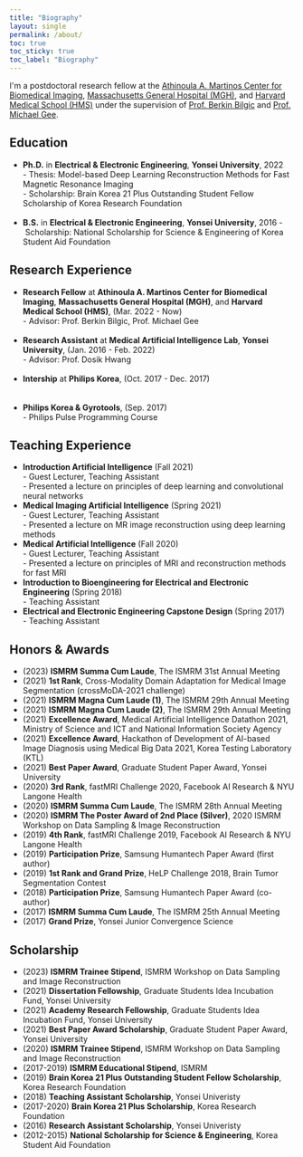 ```yaml
---
title: "Biography"
layout: single
permalink: /about/
toc: true
toc_sticky: true
toc_label: "Biography"
---
```


I'm a postdoctoral research fellow at the [Athinoula A. Martinos Center for Biomedical Imaging](https://www.martinos.org/), [Massachusetts General Hospital (MGH)](https://www.massgeneral.org/), and [Harvard Medical School (HMS)](https://hms.harvard.edu/) under the supervision of [Prof. Berkin Bilgic](https://martinos.org/~berkin/) and [Prof. Michael Gee](https://www.massgeneral.org/doctors/17954/michael-gee).

## Education
* **Ph.D.** in **Electrical & Electronic Engineering**, **Yonsei University**, 2022\
-&nbsp;Thesis: Model-based Deep Learning Reconstruction Methods for Fast Magnetic Resonance Imaging\
-&nbsp;Scholarship: Brain Korea 21 Plus Outstanding Student Fellow Scholarship of Korea Research Foundation
<br/><br/>
* **B.S.** in **Electrical & Electronic Engineering**, **Yonsei University**, 2016
-&nbsp;Scholarship: National Scholarship for Science & Engineering of Korea Student Aid Foundation

## Research Experience
* **Research Fellow** at **Athinoula A. Martinos Center for Biomedical Imaging**, **Massachusetts General Hospital (MGH)**, and **Harvard Medical School (HMS)**, (Mar. 2022 - Now)\
-&nbsp;Advisor: Prof. Berkin Bilgic, Prof. Michael Gee
<br/><br/>
* **Research Assistant** at **Medical Artificial Intelligence Lab**, **Yonsei University**, (Jan. 2016 - Feb. 2022)\
-&nbsp;Advisor: Prof. Dosik Hwang
<br/><br/>
* **Intership** at **Philips Korea**, (Oct. 2017 - Dec. 2017)\
<br/><br/>
* **Philips Korea & Gyrotools**, (Sep. 2017)\
-&nbsp;Philips Pulse Programming Course

## Teaching Experience
* **Introduction Artificial Intelligence** (Fall 2021)\
-&nbsp;Guest Lecturer, Teaching Assistant\
-&nbsp;Presented a lecture on principles of deep learning and convolutional neural networks
* **Medical Imaging Artificial Intelligence** (Spring 2021)\
-&nbsp;Guest Lecturer, Teaching Assistant\
-&nbsp;Presented a lecture on MR image reconstruction using deep learning methods
* **Medical Artificial Intelligence** (Fall 2020)\
-&nbsp;Guest Lecturer, Teaching Assistant\
-&nbsp;Presented a lecture on principles of MRI and reconstruction methods for fast MRI
* **Introduction to Bioengineering for Electrical and Electronic Engineering** (Spring 2018)\
-&nbsp;Teaching Assistant
* **Electrical and Electronic Engineering Capstone Design** (Spring 2017)\
-&nbsp;Teaching Assistant

## Honors & Awards
* (2023) **ISMRM Summa Cum Laude**, The ISMRM 31st Annual Meeting
* (2021) **1st Rank**, Cross-Modality Domain Adaptation for Medical Image Segmentation (crossMoDA-2021 challenge)
* (2021) **ISMRM Magna Cum Laude (1)**, The ISMRM 29th Annual Meeting
* (2021) **ISMRM Magna Cum Laude (2)**, The ISMRM 29th Annual Meeting
* (2021) **Excellence Award**, Medical Artificial Intelligence Datathon 2021, Ministry of Science and ICT and National Information Society Agency
* (2021) **Excellence Award**, Hackathon of Development of AI-based Image Diagnosis using Medical Big Data 2021, Korea Testing Laboratory (KTL)
* (2021) **Best Paper Award**, Graduate Student Paper Award, Yonsei University
* (2020) **3rd Rank**, fastMRI Challenge 2020, Facebook AI Research & NYU Langone Health
* (2020) **ISMRM Summa Cum Laude**, The ISMRM 28th Annual Meeting
* (2020) **ISMRM The Poster Award of 2nd Place (Silver)**, 2020 ISMRM Workshop on Data Sampling & Image Reconstruction
* (2019) **4th Rank**, fastMRI Challenge 2019, Facebook AI Research & NYU Langone Health
* (2019) **Participation Prize**, Samsung Humantech Paper Award (first author)
* (2019) **1st Rank and Grand Prize**, HeLP Challenge 2018, Brain Tumor Segmentation Contest
* (2018) **Participation Prize**, Samsung Humantech Paper Award (co-author)
* (2017) **ISMRM Summa Cum Laude**, The ISMRM 25th Annual Meeting
* (2017) **Grand Prize**, Yonsei Junior Convergence Science

## Scholarship
* (2023) **ISMRM Trainee Stipend**, ISMRM Workshop on Data Sampling and Image Reconstruction
* (2021) **Dissertation Fellowship**, Graduate Students Idea Incubation Fund, Yonsei University
* (2021) **Academy Research Fellowship**, Graduate Students Idea Incubation Fund, Yonsei University
* (2021) **Best Paper Award Scholarship**, Graduate Student Paper Award, Yonsei University
* (2020) **ISMRM Trainee Stipend**, ISMRM Workshop on Data Sampling and Image Reconstruction
* (2017-2019) **ISMRM Educational Stipend**, ISMRM
* (2019) **Brain Korea 21 Plus Outstanding Student Fellow Scholarship**, Korea Research Foundation
* (2018) **Teaching Assistant Scholarship**, Yonsei Univeristy
* (2017-2020) **Brain Korea 21 Plus Scholarship**, Korea Research Foundation
* (2016) **Research Assistant Scholarship**, Yonsei Univeristy
* (2012-2015) **National Scholarship for Science & Engineering**, Korea Student Aid Foundation